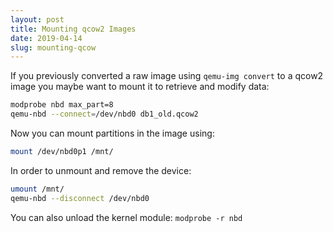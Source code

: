 ```yaml
---
layout: post
title: Mounting qcow2 Images
date: 2019-04-14
slug: mounting-qcow
---
```


If you previously converted a raw image using `qemu-img convert` to a qcow2 image you maybe want to mount it to retrieve and modify data:

```bash
modprobe nbd max_part=8
qemu-nbd --connect=/dev/nbd0 db1_old.qcow2
```

Now you can mount partitions in the image using:
```bash
mount /dev/nbd0p1 /mnt/
```

In order to unmount and remove the device:
```bash
umount /mnt/
qemu-nbd --disconnect /dev/nbd0
```

You can also unload the kernel module: `modprobe -r nbd`

